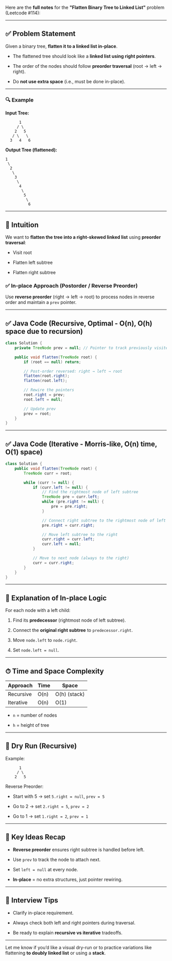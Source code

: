 Here are the **full notes** for the **"Flatten Binary Tree to Linked List"** problem (Leetcode #114):

---

## ✅ Problem Statement

Given a binary tree, **flatten it to a linked list in-place**.

- The flattened tree should look like a **linked list using right pointers**.
    
- The order of the nodes should follow **preorder traversal** (root → left → right).
    
- Do **not use extra space** (i.e., must be done in-place).
    

---

### 🔍 Example

**Input Tree:**

```
      1
     / \
    2   5
   / \   \
  3   4   6
```

**Output Tree (flattened):**

```
1
 \
  2
   \
    3
     \
      4
       \
        5
         \
          6
```

---

## 🔁 Intuition

We want to **flatten the tree into a right-skewed linked list** using **preorder traversal**:

- Visit root
    
- Flatten left subtree
    
- Flatten right subtree
    

### ✅ In-place Approach (Postorder / Reverse Preorder)

Use **reverse preorder** (right → left → root) to process nodes in reverse order and maintain a `prev` pointer.

---

## ✅ Java Code (Recursive, Optimal - O(n), O(h) space due to recursion)

```java
class Solution {
    private TreeNode prev = null; // Pointer to track previously visited node

    public void flatten(TreeNode root) {
        if (root == null) return;

        // Post-order reversed: right → left → root
        flatten(root.right);
        flatten(root.left);

        // Rewire the pointers
        root.right = prev;
        root.left = null;

        // Update prev
        prev = root;
    }
}
```

---

## ✅ Java Code (Iterative - Morris-like, O(n) time, O(1) space)

```java
class Solution {
    public void flatten(TreeNode root) {
        TreeNode curr = root;

        while (curr != null) {
            if (curr.left != null) {
                // Find the rightmost node of left subtree
                TreeNode pre = curr.left;
                while (pre.right != null) {
                    pre = pre.right;
                }

                // Connect right subtree to the rightmost node of left subtree
                pre.right = curr.right;

                // Move left subtree to the right
                curr.right = curr.left;
                curr.left = null;
            }

            // Move to next node (always to the right)
            curr = curr.right;
        }
    }
}
```

---

## 📘 Explanation of In-place Logic

For each node with a left child:

1. Find its **predecessor** (rightmost node of left subtree).
    
2. Connect the **original right subtree** to `predecessor.right`.
    
3. Move `node.left` to `node.right`.
    
4. Set `node.left = null`.
    

---

## ⏱ Time and Space Complexity

|Approach|Time|Space|
|---|---|---|
|Recursive|O(n)|O(h) (stack)|
|Iterative|O(n)|O(1)|

- `n` = number of nodes
    
- `h` = height of tree
    

---

## 🔄 Dry Run (Recursive)

Example:

```
      1
     / \
    2   5
```

Reverse Preorder:

- Start with 5 → set `5.right = null`, `prev = 5`
    
- Go to 2 → set `2.right = 5`, `prev = 2`
    
- Go to 1 → set `1.right = 2`, `prev = 1`
    

---

## 🧠 Key Ideas Recap

- **Reverse preorder** ensures right subtree is handled before left.
    
- Use `prev` to track the node to attach next.
    
- Set `left = null` at every node.
    
- **In-place** = no extra structures, just pointer rewiring.
    

---

## 📌 Interview Tips

- Clarify in-place requirement.
    
- Always check both left and right pointers during traversal.
    
- Be ready to explain **recursive vs iterative** tradeoffs.
    

---

Let me know if you’d like a visual dry-run or to practice variations like flattening **to doubly linked list** or using a **stack**.